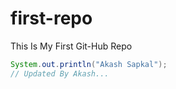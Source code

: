# first-repo
This Is My First Git-Hub Repo

```Java
System.out.println("Akash Sapkal");
// Updated By Akash...
```